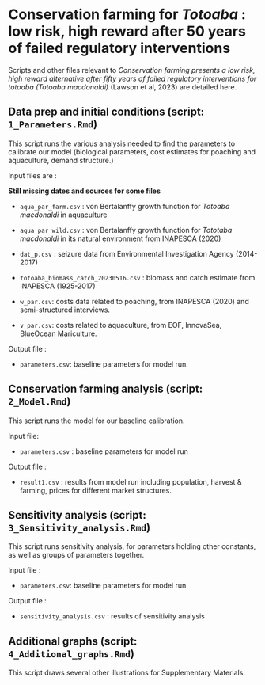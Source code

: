 # Conservation farming for *Totoaba* : low risk, high reward after 50 years of failed regulatory interventions

Scripts and other files relevant to *Conservation farming presents a low risk, high reward alternative after fifty years of failed regulatory interventions for totoaba (Totoaba macdonaldi)* (Lawson et al, 2023) are detailed here. 


## Data prep and initial conditions (script: `1_Parameters.Rmd`)
This script runs the various analysis needed to find the parameters to calibrate our model (biological parameters, cost estimates for poaching and aquaculture, demand structure.)

Input files are :

**Still missing dates and sources for some files**

* `aqua_par_farm.csv` : von Bertalanffy growth function for *Totoaba macdonaldi* in aquaculture

* `aqua_par_wild.csv` : von Bertalanffy growth function for *Tototaba macdonaldi* in its natural environment from INAPESCA (2020)

* `dat_p.csv` : seizure data from Environmental Investigation Agency (2014-2017)

* `totoaba_biomass_catch_20230516.csv` : biomass and catch estimate from INAPESCA (1925-2017)

* `w_par.csv`: costs data related to poaching, from INAPESCA (2020) and semi-structured interviews. 

* `v_par.csv`: costs related to aquaculture, from EOF, InnovaSea, BlueOcean Mariculture.

Output file : 

* `parameters.csv`: baseline parameters for model run. 

## Conservation farming analysis (script: `2_Model.Rmd`)
This script runs the model for our baseline calibration. 

Input file: 

* `parameters.csv` : baseline parameters for model run

Output file : 

* `result1.csv` : results from model run including population, harvest & farming, prices for different market structures. 


## Sensitivity analysis (script: `3_Sensitivity_analysis.Rmd`)
This script runs sensitivity analysis, for parameters holding other constants, as well as groups of parameters together. 

Input file : 

* `parameters.csv`: baseline parameters for model run

Output file : 

* `sensitivity_analysis.csv` : results of sensitivity analysis

## Additional graphs (script: `4_Additional_graphs.Rmd`)
This script draws several other illustrations for Supplementary Materials. 


